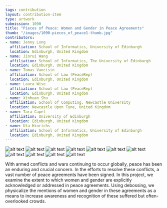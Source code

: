 ```yaml
---
tags: contribution
layout: contribution-item
type: artwork
submission: 1090
title: "Pieces of Peace: Women and Gender in Peace Agreements"
thumb: "/images/1090-pieces_of_peace1-thumb.jpg"
contributors: 
- name: Jenny Long
  affiliation: School of Informatics, University of Edinburgh
  location: Edinburgh, United Kingdom
- name: Jinrui Wang
  affiliation: School of Informatics, The University of Edinburgh
  location: Edinburgh, United Kingdom
- name: Tomas Vancisin
  affiliation: School of Law (PeaceRep)
  location: Edinburgh, United Kingdom
- name: Laura Wise
  affiliation: School of Law (PeaceRep)
  location: Edinburgh, United Kingdom
- name: Xinhuan Shu
  affiliation: School of Computing, Newcastle University
  location: Newcastle Upon Tyne, United Kingdom
- name: Tara Capel
  affiliation: University of Edinburgh
  location: Edinburgh, United Kingdom
- name: Uta Hinrichs
  affiliation: School of Informatics, University of Edinburgh
  location: Edinburgh, United Kingdom
---
```


![alt text](/images/1090-pieces_of_peace1-fig1_a_peace_agreement_(id848)_from_the_afghanistan_2000s_post-intervention_process.jpg) 
![alt text](/images/1090-pieces_of_peace1-fig4_an_overview_of_the_9_peace_agreements_installed.jpg) 
![alt text](/images/1090-pieces_of_peace1-fig5_data_encoding_elements_of_id_848.jpg) 
![alt text](/images/1090-pieces_of_peace1-fig6_different_iterations_and_ideas_on_text_expression.jpg) 
![alt text](/images/1090-pieces_of_peace1-fig7_final_text_and_expression_choice.jpg) 
![alt text](/images/1090-pieces_of_peace1-fig8_silver_bullet_machine_embossing_machine_in_working_conditions.jpg) 
![alt text](/images/1090-pieces_of_peace1-fig9_showcase_of_various_papers_used_for_debossing.jpg) 
![alt text](/images/1090-pieces_of_peace1-fig10_peace_agreements_with_and_without_light_comparison.jpg) 
![alt text](/images/1090-pieces_of_peace1-fig10_peace_agreements_with_light_torch.jpg) 
![alt text](/images/1090-pieces_of_peace1-fig11_text_expressions_with_the_application_of_a_pencil.jpg) 
![alt text](/images/1090-pieces_of_peace1-footer-img.jpg) 

With armed conflicts and wars continuing to occur globally, peace has
been an enduring and crucial concern. In the efforts to resolve these
conflicts, a vast number of peace agreements have been signed. In this
project, we examine the extent to which women and gender are explicitly
acknowledged or addressed in peace agreements. Using debossing, we
physicalize the mentions of women and gender in these agreements as a
means to increase awareness and recognition of these suffered but
often-overlooked crowds.

